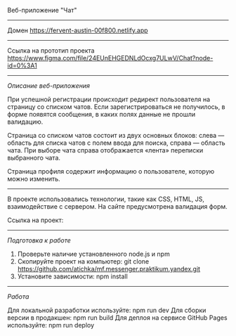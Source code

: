 Веб-приложение "Чат"

---

Домен https://fervent-austin-00f800.netlify.app

---

Ссылка на прототип проекта https://www.figma.com/file/24EUnEHGEDNLdOcxg7ULwV/Chat?node-id=0%3A1

---

*Описание веб-приложения*

При успешной регистрации происходит редирект пользователя на страницу со списком чатов. Если зарегистрироваться не получилось, в форме появятся сообщения, в каких полях данные не прошли валидацию.

Страница со списком чатов состоит из двух основных блоков: слева — область для списка чатов с полем ввода для поиска, справа — область чата. При выборе чата справа отображается «лента» переписки выбранного чата.

Страница профиля содержит информацию о пользователе, которую можно изменить.

---

В проекте использовались технологии, такие как CSS, HTML, JS, взаимодействие с сервером. На сайте предусмотрена валидация форм.

Ссылка на проект:

---

*Подготовка к работе*

1. Проверьте наличие установленного node.js и npm
2. Скопируйте проект на компьютер: git clone https://github.com/atichka/mf.messenger.praktikum.yandex.git
3. Установите зависимости: npm install

---

*Работа*

Для локальной разработки используйте: npm run dev
Для сборки версии в продакшен: npm run build
Для деплоя на сервисе GitHub Pages используйте: npm run deploy

